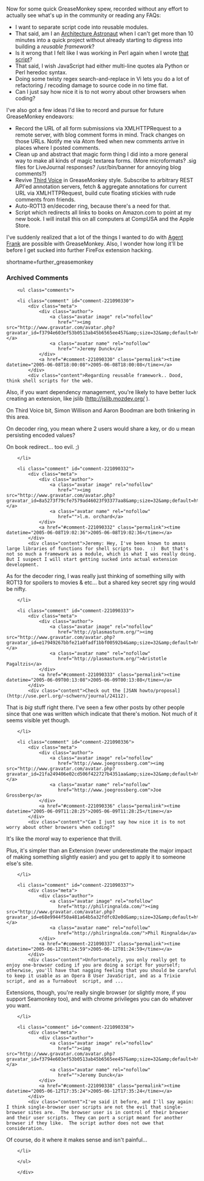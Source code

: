 Now for some quick GreaseMonkey spew, recorded without any effort to actually see what's up in the community or reading any FAQs:

* I want to separate script code into reusable modules.
* That said, am I an [Architecture Astronaut][astro] when I can't get more than 10 minutes into a quick project without already starting to digress into building a *reusable framework*?
* Is it wrong that I felt like I was working in Perl again when I wrote [that script][script]?
* That said, I wish JavaScript had either multi-line quotes ala Python or Perl heredoc syntax.
* Doing some twisty regex search-and-replace in Vi lets you do a lot of refactoring / recoding damage to source code in no time flat.
* Can I just say how nice it is to not worry about other browsers when coding?

I've also got a few ideas I'd like to record and pursue for future GreaseMonkey endeavors:

* Record the URL of all form submissions via XMLHTTPRequest to a remote server, with blog comment forms in mind.  Track changes on those URLs.  Notify me via Atom feed when new comments arrive in places where I posted comments.
* Clean up and abstract that magic form thing I did into a more general way to make all kinds of magic textarea forms.  (More microformats?  .sig files for LiveJournal responses?  /usr/bin/banner for annoying blog comments?)
* Revive [Third Voice][tvoice] in GreaseMonkey style.  Subscribe to arbitrary REST API'ed annotation servers, fetch & aggregate annotations for current URL via XMLHTTPRequest, build cute floating stickies with rude comments from friends.
* Auto-ROT13 en/decoder ring, because there's a need for that.
* Script which redirects all links to books on Amazon.com to point at my new book.  I will install this on all computers at CompUSA and the Apple Store.

I've suddenly realized that a lot of the things I wanted to do with [Agent Frank][afrank] are possible with GreaseMonkey.  Also, I wonder how long it'll be before I get sucked into further FireFox extension hacking.

[afrank]: http://www.decafbad.com/twiki/bin/view/Main/AgentFrank
[tvoice]: http://wired-vig.wired.com/news/business/0,1367,42803,00.html
[astro]: http://www.joelonsoftware.com/articles/fog0000000018.html
[script]: http://www.decafbad.com/2005/06/magic_hcalendar.user.js
<!--more-->
shortname=further_greasemonkey

<div id="comments" class="comments archived-comments">
            <h3>Archived Comments</h3>
            
        <ul class="comments">
            
        <li class="comment" id="comment-221090330">
            <div class="meta">
                <div class="author">
                    <a class="avatar image" rel="nofollow" 
                       href=""><img src="http://www.gravatar.com/avatar.php?gravatar_id=f3794e603ef53b0513ab45b6565ee457&amp;size=32&amp;default=http://mediacdn.disqus.com/1320279820/images/noavatar32.png"/></a>
                    <a class="avatar name" rel="nofollow" 
                       href="">Jeremy Dunck</a>
                </div>
                <a href="#comment-221090330" class="permalink"><time datetime="2005-06-08T18:00:08">2005-06-08T18:00:08</time></a>
            </div>
            <div class="content">Regarding reusable framework.. Dood, think shell scripts for the web.

Also, if you want dependency management, you're likely to have better luck creating an extension, like jslib (http://jslib.mozdev.org/ ).

On Third Voice bit, Simon Willison and Aaron Boodman are both tinkering in this area.

On decoder ring, you mean where 2 users would share a key, or do u mean persisting encoded values?  

On book redirect... too evil. ;)</div>
            
        </li>
    
        <li class="comment" id="comment-221090332">
            <div class="meta">
                <div class="author">
                    <a class="avatar image" rel="nofollow" 
                       href=""><img src="http://www.gravatar.com/avatar.php?gravatar_id=8a5273f79cfe7579ad46023f93377aa8&amp;size=32&amp;default=http://mediacdn.disqus.com/1320279820/images/noavatar32.png"/></a>
                    <a class="avatar name" rel="nofollow" 
                       href="">l.m. orchard</a>
                </div>
                <a href="#comment-221090332" class="permalink"><time datetime="2005-06-08T19:02:36">2005-06-08T19:02:36</time></a>
            </div>
            <div class="content">Jeremy: Hey, I've been known to amass large libraries of functions for shell scripts too.  :)  But that's not so much a framework as a module, which is what I was really doing.  But I suspect I will start getting sucked into actual extension development.

As for the decoder ring, I was really just thinking of something silly with ROT13 for spoilers to movies & etc... but a shared key secret spy ring would be nifty.</div>
            
        </li>
    
        <li class="comment" id="comment-221090333">
            <div class="meta">
                <div class="author">
                    <a class="avatar image" rel="nofollow" 
                       href="http://plasmasturm.org/"><img src="http://www.gravatar.com/avatar.php?gravatar_id=e17949267bbfe21a0fadf1bbf00592b4&amp;size=32&amp;default=http://mediacdn.disqus.com/1320279820/images/noavatar32.png"/></a>
                    <a class="avatar name" rel="nofollow" 
                       href="http://plasmasturm.org/">Aristotle Pagaltzis</a>
                </div>
                <a href="#comment-221090333" class="permalink"><time datetime="2005-06-09T00:13:08">2005-06-09T00:13:08</time></a>
            </div>
            <div class="content">Check out the [JSAN howto/proposal](http://use.perl.org/~schwern/journal/24112).

That is *big* stuff right there. I've seen a few other posts by other people since that one was written which indicate that there's motion. Not much of it seems visible yet though.</div>
            
        </li>
    
        <li class="comment" id="comment-221090336">
            <div class="meta">
                <div class="author">
                    <a class="avatar image" rel="nofollow" 
                       href="http://www.joegrossberg.com"><img src="http://www.gravatar.com/avatar.php?gravatar_id=21fa249406e02cd506f422727b4351aa&amp;size=32&amp;default=http://mediacdn.disqus.com/1320279820/images/noavatar32.png"/></a>
                    <a class="avatar name" rel="nofollow" 
                       href="http://www.joegrossberg.com">Joe Grossberg</a>
                </div>
                <a href="#comment-221090336" class="permalink"><time datetime="2005-06-09T11:28:25">2005-06-09T11:28:25</time></a>
            </div>
            <div class="content">"Can I just say how nice it is to not worry about other browsers when coding?"

It's like the *moral* way to experience that thrill.

Plus, it's simpler than an Extension (never underestimate the major impact of making something slightly easier) and you get to apply it to someone else's site.</div>
            
        </li>
    
        <li class="comment" id="comment-221090337">
            <div class="meta">
                <div class="author">
                    <a class="avatar image" rel="nofollow" 
                       href="http://philringnalda.com/"><img src="http://www.gravatar.com/avatar.php?gravatar_id=e68e9944f50a481a64b5a32fdfc02e0d&amp;size=32&amp;default=http://mediacdn.disqus.com/1320279820/images/noavatar32.png"/></a>
                    <a class="avatar name" rel="nofollow" 
                       href="http://philringnalda.com/">Phil Ringnalda</a>
                </div>
                <a href="#comment-221090337" class="permalink"><time datetime="2005-06-12T01:24:59">2005-06-12T01:24:59</time></a>
            </div>
            <div class="content">Unfortunately, you only really get to enjoy one-browser coding if you are doing a script for yourself; otherwise, you'll have that nagging feeling that you should be careful to keep it usable as an Opera 8 User JavaScript, and as a Trixie  script, and as a Turnabout  script, and ...

Extensions, though, you're really single browser (or slightly more, if you support Seamonkey too), and with chrome privileges you can do whatever you want.</div>
            
        </li>
    
        <li class="comment" id="comment-221090338">
            <div class="meta">
                <div class="author">
                    <a class="avatar image" rel="nofollow" 
                       href=""><img src="http://www.gravatar.com/avatar.php?gravatar_id=f3794e603ef53b0513ab45b6565ee457&amp;size=32&amp;default=http://mediacdn.disqus.com/1320279820/images/noavatar32.png"/></a>
                    <a class="avatar name" rel="nofollow" 
                       href="">Jeremy Dunck</a>
                </div>
                <a href="#comment-221090338" class="permalink"><time datetime="2005-06-12T17:35:24">2005-06-12T17:35:24</time></a>
            </div>
            <div class="content">I've said it before, and I'll say again: I think single-browser user scripts are not the evil that single-browser sites are.  The browser user is in control of their browser and their user scripts.  They can port a script meant for another browser if they like.  The script author does not owe that consideration.

Of course, do it where it makes sense and isn't painful...</div>
            
        </li>
    
        </ul>
    
        </div>
    